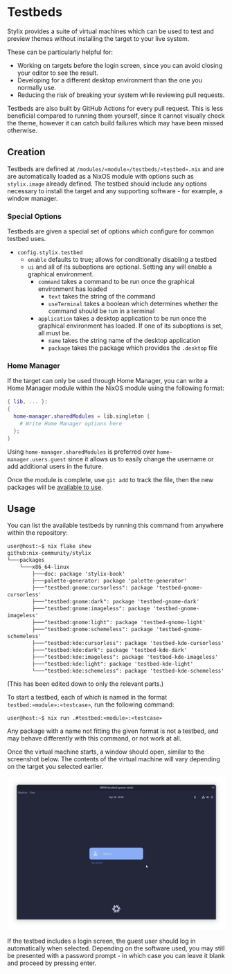 # Testbeds

Stylix provides a suite of virtual machines which can be used to test and
preview themes without installing the target to your live system.

These can be particularly helpful for:

- Working on targets before the login screen, since you can avoid closing your
editor to see the result.
- Developing for a different desktop environment than the one you normally use.
- Reducing the risk of breaking your system while reviewing pull requests.

Testbeds are also built by GitHub Actions for every pull request. This is less
beneficial compared to running them yourself, since it cannot visually check the
theme, however it can catch build failures which may have been missed otherwise.

## Creation

Testbeds are defined at `/modules/«module»/testbeds/«testbed».nix` and are are
automatically loaded as a NixOS module with options such as `stylix.image`
already defined. The testbed should include any options necessary to install the
target and any supporting software - for example, a window manager.

### Special Options

Testbeds are given a special set of options which configure for common testbed
uses.

- `config.stylix.testbed`
  - `enable` defaults to true; allows for conditionally disabling a testbed
  - `ui` and all of its suboptions are optional. Setting any will enable a
    graphical environment.
    - `command` takes a command to be run once the graphical environment
      has loaded
      - `text` takes the string of the command
      - `useTerminal` takes a boolean which determines whether the command
        should be run in a terminal
    - `application` takes a desktop application to be run once the graphical
      environment has loaded. If one of its suboptions is set, all must be.
      - `name` takes the string name of the desktop application
      - `package` takes the package which provides the `.desktop` file

### Home Manager

If the target can only be used through Home Manager, you can write a Home
Manager module within the NixOS module using the following format:

```nix
{ lib, ... }:
{
  home-manager.sharedModules = lib.singleton {
    # Write Home Manager options here
  };
}
```

Using `home-manager.sharedModules` is preferred over `home-manager.users.guest`
since it allows us to easily change the username or add additional users in the
future.

Once the module is complete, use `git add` to track the file, then the new
packages will be [available to use](#usage).

## Usage

You can list the available testbeds by running this command from anywhere within
the repository:

```console
user@host:~$ nix flake show
github:nix-community/stylix
└───packages
    └───x86_64-linux
        ├───doc: package 'stylix-book'
        ├───palette-generator: package 'palette-generator'
        ├───"testbed:gnome:cursorless": package 'testbed-gnome-cursorless'
        ├───"testbed:gnome:dark": package 'testbed-gnome-dark'
        ├───"testbed:gnome:imageless": package 'testbed-gnome-imageless'
        ├───"testbed:gnome:light": package 'testbed-gnome-light'
        ├───"testbed:gnome:schemeless": package 'testbed-gnome-schemeless'
        ├───"testbed:kde:cursorless": package 'testbed-kde-cursorless'
        ├───"testbed:kde:dark": package 'testbed-kde-dark'
        ├───"testbed:kde:imageless": package 'testbed-kde-imageless'
        ├───"testbed:kde:light": package 'testbed-kde-light'
        └───"testbed:kde:schemeless": package 'testbed-kde-schemeless'
```

(This has been edited down to only the relevant parts.)

To start a testbed, each of which is named in the format
`testbed:«module»:«testcase»`, run the following command:

```console
user@host:~$ nix run .#testbed:«module»:«testcase»
```

Any package with a name not fitting the given format is not a testbed, and may
behave differently with this command, or not work at all.

Once the virtual machine starts, a window should open, similar to the screenshot
below. The contents of the virtual machine will vary depending on the target you
selected earlier.

![GDM login screen with a dark background color and showing a guest user](testbed_gnome_default_dark.png)

If the testbed includes a login screen, the guest user should log in
automatically when selected. Depending on the software used, you may still be
presented with a password prompt - in which case you can leave it blank and
proceed by pressing enter.
